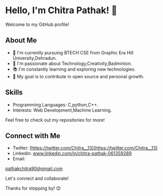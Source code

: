 # Hello, I'm Chitra Pathak! 👋

Welcome to my GitHub profile!

## About Me

- 💼 I'm currently pursuing BTECH CSE from Graphic Era Hill University,Dehradun.
- 🌱 I'm passionate about Technology,Creativity,Badminton.
- 📚 I'm constantly learning and exploring new technologies.
- 🎯 My goal is to contribute in open source and personal growth.

## Skills

- Programming Languages: C,python,C++.
- Interests: Web Development,Machine Learning.

Feel free to check out my repositories for more!

## Connect with Me

- Twitter: [https://twitter.com/Chitra__13](https://twitter.com/Chitra__13)
- Linkedin: www.linkedin.com/in/chitra-pathak-061359289
- Email:

pathakchitra90@gmail.com

Let's connect and collaborate!

Thanks for stopping by! 😊

<!---
githubchitra/githubchitra is a ✨ special ✨ repository because its `README.md` (this file) appears on your GitHub profile.
You can click the Preview link to take a look at your changes.
--->
